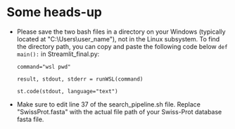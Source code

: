 # Some heads-up

* Please save the two bash files in a directory on your Windows (typically located at "C:\Users\user_name"), not in the Linux subsystem. 
  To find the directory path, you can copy and paste the following code below `def main():` in Streamlit_final.py:     

    `command="wsl pwd"`

    `result, stdout, stderr = runWSL(command)`
    
    `st.code(stdout, language="text")`


* Make sure to edit line 37 of the search_pipeline.sh file. 
  Replace "SwissProt.fasta" with the actual file path of your Swiss-Prot database fasta file.



